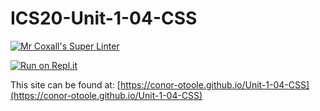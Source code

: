 # ICS20-Unit-1-04-CSS

[![Mr Coxall's Super Linter](https://github.com/conor-otoole/ICS20-Unit-1-04-CSS/workflows/Mr%20Coxall's%20Super%20Linter/badge.svg)](https://github.com/conor-otoole/ICS20-Unit-1-04-CSS/actions/)

[![Run on Repl.it](https://repl.it/badge/github/conor-otoole/ICS20-Unit-1-04-CSS)](https://repl.it/github/cconor-otoole/ICS20-Unit-1-04-CSS)

This site can be found at: [https://conor-otoole.github.io/Unit-1-04-CSS](https://conor-otoole.github.io/Unit-1-04-CSS)
